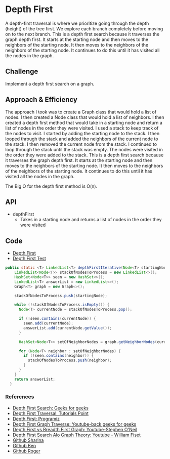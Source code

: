 # Depth First
<!-- Short summary or background information -->
A depth-first traversal is where we prioritize going through the depth (height) of the tree first. We explore each branch completely before moving on to the next branch. This is a depth first search because it traverses the graph depth first. It starts at the starting node and then moves to the neighbors of the starting node. It then moves to the neighbors of the neighbors of the starting node. It continues to do this until it has visited all the nodes in the graph.

## Challenge
<!-- Description of the challenge -->
Implement a depth first search on a graph.

## Approach & Efficiency
<!-- What approach did you take? Why? What is the Big O space/time for this approach? -->

The approach I took was to create a Graph class that would hold a list of nodes. I then created a Node class that would hold a list of neighbors. I then created a depth first method that would take in a starting node and return a list of nodes in the order they were visited. I used a stack to keep track of the nodes to visit. I started by adding the starting node to the stack. I then looped through the stack and added the neighbors of the current node to the stack. I then removed the current node from the stack. I continued to loop through the stack until the stack was empty. The nodes were visited in the order they were added to the stack. This is a depth first search because it traverses the graph depth first. It starts at the starting node and then moves to the neighbors of the starting node. It then moves to the neighbors of the neighbors of the starting node. It continues to do this until it has visited all the nodes in the graph.

The Big O for the depth first method is O(n).

## API
<!-- Description of each method publicly available in each of your Graph -->
- depthFirst
  - Takes in a starting node and returns a list of nodes in the order they were visited

## Code

- [Depth First](https://github.com/mtorres6739/data-structures-and-algorithms/blob/main/java/datastructures/lib/src/main/java/datastructures/graph/DepthFirst.java)
- [Depth First Test](https://github.com/mtorres6739/data-structures-and-algorithms/blob/main/java/datastructures/lib/src/test/java/datastructures/graph/DepthFirstTest.java)

```java
public static <T> LinkedList<T> depthFirstIterative(Node<T> startingNode) {
    LinkedList<Node<T>> stackOfNodesToProcess = new LinkedList<>();
    HashSet<Node<T>> seen = new HashSet<>();
    LinkedList<T> answerList = new LinkedList<>();
    Graph<T> graph = new Graph<>();

    stackOfNodesToProcess.push(startingNode);

    while (!stackOfNodesToProcess.isEmpty()) {
      Node<T> currentNode = stackOfNodesToProcess.pop();

      if (!seen.contains(currentNode)) {
        seen.add(currentNode);
        answerList.add(currentNode.getValue());
      }

      HashSet<Node<T>> setOfNeighborNodes = graph.getNeighborNodes(currentNode);

      for (Node<T> neighbor : setOfNeighborNodes) {
        if (!seen.contains(neighbor)) {
          stackOfNodesToProcess.push(neighbor);
        }
      }
    }
    return answerList;
  }
```

### References

- [Depth First Search: Geeks for geeks](https://www.geeksforgeeks.org/depth-first-search-or-dfs-for-a-graph/)
- [Depth First Traversal: Tutorials Point](https://www.tutorialspoint.com/data_structures_algorithms/depth_first_traversal.htm)
- [Depth First: Programiz](https://www.programiz.com/dsa/graph-dfs)
- [Depth First Graph Traverse: Youtube-back geeks for geeks](https://www.youtube.com/watch?v=Y40bRyPQQr0)
- [Depth First vs Breadth First Graph: Youtube-Stephen O'Neil](https://www.youtube.com/watch?v=62IcXF_OF3k)
- [Depth First Search Alo Graph Theory: Youtube - William Fiset](https://www.youtube.com/watch?v=7fujbpJ0LB4)
- [Github Sharina](https://github.com/SharinaS)
- [Github Ben](https://github.com/akkanben)
- [Github Roger](https://github.com/RogerMReyes)
